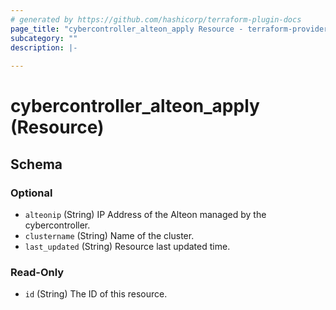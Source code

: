 ```yaml
---
# generated by https://github.com/hashicorp/terraform-plugin-docs
page_title: "cybercontroller_alteon_apply Resource - terraform-provider-cybercontroller"
subcategory: ""
description: |-
  
---
```


# cybercontroller_alteon_apply (Resource)





<!-- schema generated by tfplugindocs -->
## Schema

### Optional

- `alteonip` (String) IP Address of the Alteon managed by the cybercontroller.
- `clustername` (String) Name of the cluster.
- `last_updated` (String) Resource last updated time.

### Read-Only

- `id` (String) The ID of this resource.
